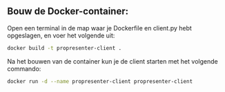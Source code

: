 ## Bouw de Docker-container:

Open een terminal in de map waar je Dockerfile en client.py hebt opgeslagen, en voer het volgende uit:

```bash
docker build -t propresenter-client .
```

Na het bouwen van de container kun je de client starten met het volgende commando:

```bash
docker run -d --name propresenter-client propresenter-client
```
